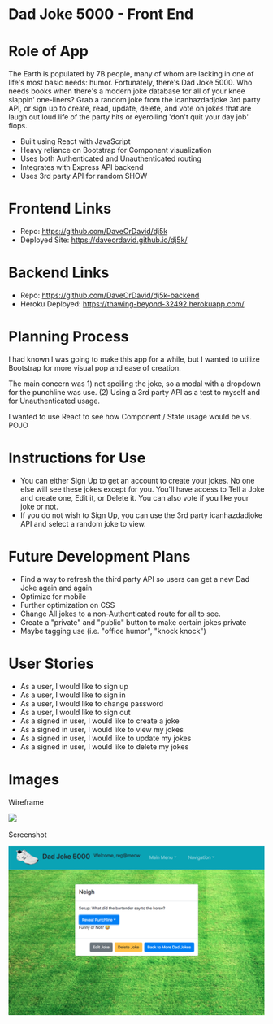 # Dad Joke 5000 - Front End

# Role of App

The Earth is populated by 7B people, many of whom are lacking in one of life's most basic needs: humor. Fortunately, there's Dad Joke 5000. Who needs books when there's a modern joke database for all of your knee slappin' one-liners? Grab a random joke from the icanhazdadjoke 3rd party API, or sign up to create, read, update, delete, and vote on jokes that are laugh out loud life of the party hits or eyerolling 'don't quit your day job' flops.

- Built using React with JavaScript
- Heavy reliance on Bootstrap for Component visualization
- Uses both Authenticated and Unauthenticated routing
- Integrates with Express API backend
- Uses 3rd party API for random SHOW

# Frontend Links

- Repo: https://github.com/DaveOrDavid/dj5k
- Deployed Site: https://daveordavid.github.io/dj5k/

# Backend Links

- Repo: https://github.com/DaveOrDavid/dj5k-backend
- Heroku Deployed: https://thawing-beyond-32492.herokuapp.com/

# Planning Process

I had known I was going to make this app for a while, but I wanted to utilize Bootstrap for more visual pop and ease of creation.

The main concern was 1) not spoiling the joke, so a modal with a dropdown for the punchline was use. (2) Using a 3rd party API as a test to myself and for Unauthenticated usage.

I wanted to use React to see how Component / State usage would be vs. POJO

# Instructions for Use

- You can either Sign Up to get an account to create your jokes. No one else will see these jokes except for you.  You'll have access to Tell a Joke and create one, Edit it, or Delete it.  You can also vote if you like your joke or not.
- If you do not wish to Sign Up, you can use the 3rd party icanhazdadjoke API and select a random joke to view.

# Future Development Plans

- Find a way to refresh the third party API so users can get a new Dad Joke again and again
- Optimize for mobile
- Further optimization on CSS
- Change All jokes to a non-Authenticated route for all to see.
- Create a "private" and "public" button to make certain jokes private
- Maybe tagging use (i.e. "office humor", "knock knock")

# User Stories

- As a user, I would like to sign up
- As a user, I would like to sign in
- As a user, I would like to change password
- As a user, I would like to sign out
- As a signed in user, I would like to create a joke
- As a signed in user, I would like to view my jokes
- As a signed in user, I would like to update my jokes
- As a signed in user, I would like to delete my jokes

# Images


Wireframe


<img src="src/images/wire2.png" />


Screenshot


<img src="src/images/DJ5Kscreenshot.png" />
